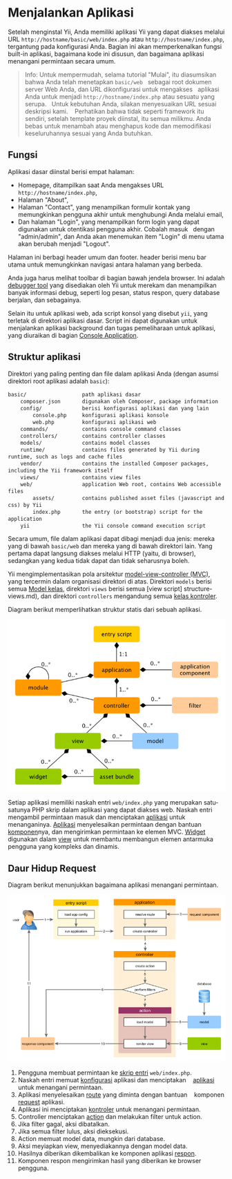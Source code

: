 Menjalankan Aplikasi
====================

Setelah menginstal Yii, Anda memiliki aplikasi Yii yang dapat diakses melalui
URL `http://hostname/basic/web/index.php` atau `http://hostname/index.php`, tergantung
pada konfigurasi Anda. Bagian ini akan memperkenalkan fungsi built-in aplikasi,
bagaimana kode ini disusun, dan bagaimana aplikasi menangani permintaan secara umum.

> Info: Untuk mempermudah, selama tutorial "Mulai", itu diasumsikan bahwa Anda telah menetapkan `basic/web`
  sebagai root dokumen server Web Anda, dan URL dikonfigurasi untuk mengakses
  aplikasi Anda untuk menjadi `http://hostname/index.php` atau sesuatu yang serupa.
  Untuk kebutuhan Anda, silakan menyesuaikan URL sesuai deskripsi kami.
  
Perhatikan bahwa tidak seperti framework itu sendiri, setelah template proyek diinstal, itu semua milikmu. Anda bebas untuk menambah atau menghapus
kode dan memodifikasi keseluruhannya sesuai yang Anda butuhkan.


Fungsi <span id="functionality"></span>
-------------

Aplikasi dasar diinstal berisi empat halaman:

* Homepage, ditampilkan saat Anda mengakses URL `http://hostname/index.php`,
* Halaman "About",
* Halaman "Contact", yang menampilkan formulir kontak yang memungkinkan pengguna akhir untuk menghubungi Anda melalui email,
* Dan halaman "Login", yang menampilkan form login yang dapat digunakan untuk otentikasi pengguna akhir. Cobalah masuk
  dengan "admin/admin", dan Anda akan menemukan item "Login" di menu utama akan berubah menjadi "Logout".

Halaman ini berbagi header umum dan footer. header berisi menu bar utama untuk memungkinkan navigasi
antara halaman yang berbeda.

Anda juga harus melihat toolbar di bagian bawah jendela browser.
Ini adalah [debugger tool](https://github.com/yiisoft/yii2-debug/blob/master/docs/guide/README.md) yang disediakan oleh Yii 
untuk merekam dan menampilkan banyak informasi debug, seperti log pesan, status respon, query database berjalan, dan sebagainya.

Selain itu untuk aplikasi web, ada script konsol yang disebut `yii`, yang terletak di direktori aplikasi dasar.
Script ini dapat digunakan untuk menjalankan aplikasi background dan tugas pemeliharaan untuk aplikasi, yang diuraikan
di bagian [Console Application](tutorial-console.md).


Struktur aplikasi <span id="application-structure"></span>
---------------------

Direktori yang paling penting dan file dalam aplikasi Anda (dengan asumsi direktori root aplikasi adalah `basic`):

```
basic/                  path aplikasi dasar
    composer.json       digunakan oleh Composer, package information
    config/             berisi konfigurasi aplikasi dan yang lain
        console.php     konfigurasi aplikasi konsole
        web.php         konfigurasi aplikasi web
    commands/           contains console command classes
    controllers/        contains controller classes
    models/             contains model classes
    runtime/            contains files generated by Yii during runtime, such as logs and cache files
    vendor/             contains the installed Composer packages, including the Yii framework itself
    views/              contains view files
    web/                application Web root, contains Web accessible files
        assets/         contains published asset files (javascript and css) by Yii
        index.php       the entry (or bootstrap) script for the application
    yii                 the Yii console command execution script
```

Secara umum, file dalam aplikasi dapat dibagi menjadi dua jenis: mereka yang di bawah `basic/web` dan mereka yang
di bawah direktori lain. Yang pertama dapat langsung diakses melalui HTTP (yaitu, di browser), sedangkan yang kedua tidak dapat dan tidak seharusnya boleh.

Yii mengimplementasikan pola arsitektur [model-view-controller (MVC)](https://wikipedia.org/wiki/Model-view-controller),
yang tercermin dalam organisasi direktori di atas. Direktori `models` berisi semua [Model kelas](structure-models.md),
direktori `views` berisi semua [view script] structure-views.md), dan direktori `controllers` mengandung
semua [kelas kontroler](structure-controllers.md).

Diagram berikut memperlihatkan struktur statis dari sebuah aplikasi.

![Struktur statis aplikasi](images/application-structure.png)

Setiap aplikasi memiliki naskah entri `web/index.php` yang merupakan satu-satunya PHP skrip dalam aplikasi yang dapat diakses web.
Naskah entri mengambil permintaan masuk dan menciptakan [aplikasi](structure-applications.md) untuk menanganinya.
[Aplikasi](structure-applications.md) menyelesaikan permintaan dengan bantuan [komponen](concept-components.md)nya,
dan mengirimkan permintaan ke elemen MVC. [Widget](structure-widgets.md) digunakan dalam [view](structure-views.md)
untuk membantu membangun elemen antarmuka pengguna yang kompleks dan dinamis.


Daur Hidup Request <span id="request-lifecycle"></span>
-----------------

Diagram berikut menunjukkan bagaimana aplikasi menangani permintaan.

![Request Lifecycle](images/request-lifecycle.png)

1. Pengguna membuat permintaan ke [skrip entri](structure-entry-scripts.md) `web/index.php`.
2. Naskah entri memuat [konfigurasi](concept-configurations.md) aplikasi dan menciptakan
   [aplikasi](structure-applications.md) untuk menangani permintaan.
3. Aplikasi menyelesaikan [route](runtime-routing.md) yang diminta dengan bantuan
   komponen [request](runtime-requests.md) aplikasi.
4. Aplikasi ini menciptakan [kontroler](structure-controllers.md) untuk menangani permintaan.
5. Controller menciptakan [action](structure-controllers.md) dan melakukan filter untuk action.
6. Jika filter gagal, aksi dibatalkan.
7. Jika semua filter lulus, aksi dieksekusi.
8. Action memuat model data, mungkin dari database.
9. Aksi meyiapkan view, menyediakannya dengan model data.
10. Hasilnya diberikan dikembalikan ke komponen aplikasi [respon](runtime-responses.md).
11. Komponen respon mengirimkan hasil yang diberikan ke browser pengguna.

